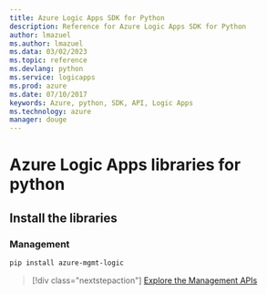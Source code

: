 ```yaml
---
title: Azure Logic Apps SDK for Python
description: Reference for Azure Logic Apps SDK for Python
author: lmazuel
ms.author: lmazuel
ms.data: 03/02/2023
ms.topic: reference
ms.devlang: python
ms.service: logicapps
ms.prod: azure
ms.date: 07/10/2017
keywords: Azure, python, SDK, API, Logic Apps
ms.technology: azure
manager: douge
---
```

# Azure Logic Apps libraries for python

## Install the libraries


### Management

```bash
pip install azure-mgmt-logic
```
> [!div class="nextstepaction"]
> [Explore the Management APIs](/python/api/overview/azure/logicapps/management)